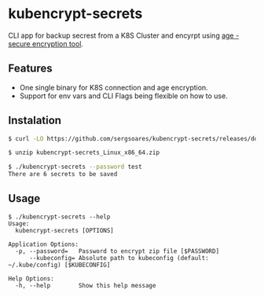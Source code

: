 # kubencrypt-secrets

CLI app for backup secrest from a K8S Cluster and encyrpt using [age - secure encryption tool](https://github.com/FiloSottile/age).

## Features

- One single binary for K8S connection and age encryption.
- Support for env vars and CLI Flags being flexible on how to use.

## Instalation

``` bash
$ curl -LO https://github.com/sergsoares/kubencrypt-secrets/releases/download/v0.1.0/kubencrypt-secrets_Linux_x86_64.zip

$ unzip kubencrypt-secrets_Linux_x86_64.zip 

$ ./kubencrypt-secrets --password test
There are 6 secrets to be saved 
```

## Usage

```
$ ./kubencrypt-secrets --help
Usage:
  kubencrypt-secrets [OPTIONS]

Application Options:
  -p, --password=   Password to encrypt zip file [$PASSWORD]
      --kubeconfig= Absolute path to kubeconfig (default: ~/.kube/config) [$KUBECONFIG]

Help Options:
  -h, --help        Show this help message
```